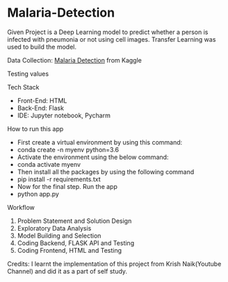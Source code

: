 # Malaria-Detection

Given Project is a Deep Learning model to predict whether a person is infected with pneumonia or not using cell images. Transfer Learning was used to build the model.

Data Collection: 
[Malaria Detection](https://www.kaggle.com/iarunava/cell-images-for-detecting-malaria) from Kaggle


Testing values

Tech Stack
* Front-End: HTML
* Back-End: Flask
* IDE: Jupyter notebook, Pycharm

How to run this app
* First create a virtual environment by using this command:
* conda create -n myenv python=3.6
* Activate the environment using the below command:
* conda activate myenv
* Then install all the packages by using the following command
* pip install -r requirements.txt
* Now for the final step. Run the app
* python app.py


Workflow
1. Problem Statement and Solution Design 
2. Exploratory Data Analysis 
3. Model Building and Selection 
4. Coding Backend, FLASK API and Testing 
5. Coding Frontend, HTML and Testing 

Credits: I learnt the implementation of this project from Krish Naik(Youtube Channel) and did it as a part of self study.






